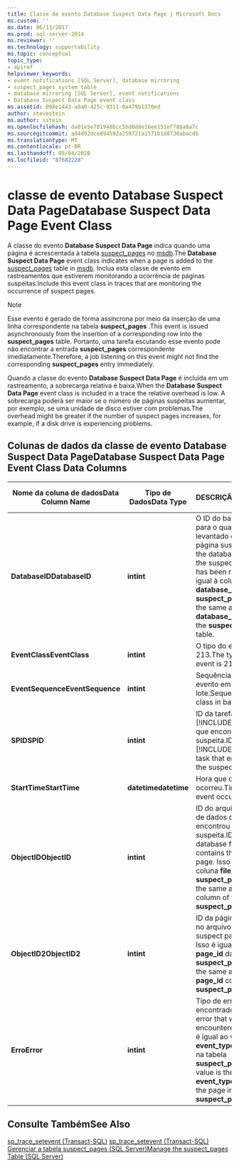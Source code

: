 ```yaml
---
title: Classe de evento Database Suspect Data Page | Microsoft Docs
ms.custom: ''
ms.date: 06/13/2017
ms.prod: sql-server-2014
ms.reviewer: ''
ms.technology: supportability
ms.topic: conceptual
topic_type:
- apiref
helpviewer_keywords:
- event notifications [SQL Server], database mirroring
- suspect_pages system table
- database mirroring [SQL Server], event notifications
- Database Suspect Data Page event class
ms.assetid: 098e1443-a8a0-425c-9311-0a479b1370ed
author: stevestein
ms.author: sstein
ms.openlocfilehash: da01e5e701948bcc5bd8d8e16ee151ef788a8a7c
ms.sourcegitcommit: ad4d92dce894592a259721a1571b1d8736abacdb
ms.translationtype: MT
ms.contentlocale: pt-BR
ms.lasthandoff: 08/04/2020
ms.locfileid: "87682228"
---
```

# <a name="database-suspect-data-page-event-class"></a><span data-ttu-id="aec1b-102">classe de evento Database Suspect Data Page</span><span class="sxs-lookup"><span data-stu-id="aec1b-102">Database Suspect Data Page Event Class</span></span>
  <span data-ttu-id="aec1b-103">A classe do evento **Database Suspect Data Page** indica quando uma página é acrescentada à tabela [suspect_pages](/sql/relational-databases/system-tables/suspect-pages-transact-sql) no [msdb](../databases/msdb-database.md).</span><span class="sxs-lookup"><span data-stu-id="aec1b-103">The **Database Suspect Data Page** event class indicates when a page is added to the [suspect_pages](/sql/relational-databases/system-tables/suspect-pages-transact-sql) table in [msdb](../databases/msdb-database.md).</span></span> <span data-ttu-id="aec1b-104">Inclua esta classe de evento em rastreamentos que estiverem monitorando a ocorrência de páginas suspeitas.</span><span class="sxs-lookup"><span data-stu-id="aec1b-104">Include this event class in traces that are monitoring the occurrence of suspect pages.</span></span>  
  
> [!NOTE]  
>  <span data-ttu-id="aec1b-105">Esse evento é gerado de forma assíncrona por meio da inserção de uma linha correspondente na tabela **suspect_pages** .</span><span class="sxs-lookup"><span data-stu-id="aec1b-105">This event is issued asynchronously from the insertion of a corresponding row into the **suspect_pages** table.</span></span> <span data-ttu-id="aec1b-106">Portanto, uma tarefa escutando esse evento pode não encontrar a entrada **suspect_pages** correspondente imediatamente.</span><span class="sxs-lookup"><span data-stu-id="aec1b-106">Therefore, a job listening on this event might not find the corresponding **suspect_pages** entry immediately.</span></span>  
  
 <span data-ttu-id="aec1b-107">Quando a classe do evento **Database Suspect Data Page** é incluída em um rastreamento, a sobrecarga relativa é baixa.</span><span class="sxs-lookup"><span data-stu-id="aec1b-107">When the **Database Suspect Data Page** event class is included in a trace the relative overhead is low.</span></span> <span data-ttu-id="aec1b-108">A sobrecarga poderá ser maior se o número de páginas suspeitas aumentar, por exemplo, se uma unidade de disco estiver com problemas.</span><span class="sxs-lookup"><span data-stu-id="aec1b-108">The overhead might be greater if the number of suspect pages increases, for example, if a disk drive is experiencing problems.</span></span>  
  
## <a name="database-suspect-data-page-event-class-data-columns"></a><span data-ttu-id="aec1b-109">Colunas de dados da classe de evento Database Suspect Data Page</span><span class="sxs-lookup"><span data-stu-id="aec1b-109">Database Suspect Data Page Event Class Data Columns</span></span>  
  
|<span data-ttu-id="aec1b-110">Nome da coluna de dados</span><span class="sxs-lookup"><span data-stu-id="aec1b-110">Data Column Name</span></span>|<span data-ttu-id="aec1b-111">Tipo de Dados</span><span class="sxs-lookup"><span data-stu-id="aec1b-111">Data Type</span></span>|<span data-ttu-id="aec1b-112">DESCRIÇÃO</span><span class="sxs-lookup"><span data-stu-id="aec1b-112">Description</span></span>|<span data-ttu-id="aec1b-113">ID da coluna</span><span class="sxs-lookup"><span data-stu-id="aec1b-113">Column ID</span></span>|<span data-ttu-id="aec1b-114">Filtrável</span><span class="sxs-lookup"><span data-stu-id="aec1b-114">Filterable</span></span>|  
|----------------------|---------------|-----------------|---------------|----------------|  
|<span data-ttu-id="aec1b-115">**DatabaseID**</span><span class="sxs-lookup"><span data-stu-id="aec1b-115">**DatabaseID**</span></span>|<span data-ttu-id="aec1b-116">**int**</span><span class="sxs-lookup"><span data-stu-id="aec1b-116">**int**</span></span>|<span data-ttu-id="aec1b-117">O ID do banco de dados para o qual foi levantado o evento de página suspeita.</span><span class="sxs-lookup"><span data-stu-id="aec1b-117">ID of the database for which the suspect page event has been raised.</span></span> <span data-ttu-id="aec1b-118">Isso é igual à coluna **database_id** da tabela **suspect_pages** .</span><span class="sxs-lookup"><span data-stu-id="aec1b-118">This is the same as the **database_id** column of the **suspect_pages** table.</span></span>|<span data-ttu-id="aec1b-119">3</span><span class="sxs-lookup"><span data-stu-id="aec1b-119">3</span></span>|<span data-ttu-id="aec1b-120">Sim</span><span class="sxs-lookup"><span data-stu-id="aec1b-120">Yes</span></span>|  
|<span data-ttu-id="aec1b-121">**EventClass**</span><span class="sxs-lookup"><span data-stu-id="aec1b-121">**EventClass**</span></span>|<span data-ttu-id="aec1b-122">**int**</span><span class="sxs-lookup"><span data-stu-id="aec1b-122">**int**</span></span>|<span data-ttu-id="aec1b-123">O tipo do evento é 213.</span><span class="sxs-lookup"><span data-stu-id="aec1b-123">The type of the event is 213.</span></span>|<span data-ttu-id="aec1b-124">27</span><span class="sxs-lookup"><span data-stu-id="aec1b-124">27</span></span>|<span data-ttu-id="aec1b-125">Não</span><span class="sxs-lookup"><span data-stu-id="aec1b-125">No</span></span>|  
|<span data-ttu-id="aec1b-126">**EventSequence**</span><span class="sxs-lookup"><span data-stu-id="aec1b-126">**EventSequence**</span></span>|<span data-ttu-id="aec1b-127">**int**</span><span class="sxs-lookup"><span data-stu-id="aec1b-127">**int**</span></span>|<span data-ttu-id="aec1b-128">Sequência de classe de evento em lote.</span><span class="sxs-lookup"><span data-stu-id="aec1b-128">Sequence of event class in batch.</span></span>|<span data-ttu-id="aec1b-129">51</span><span class="sxs-lookup"><span data-stu-id="aec1b-129">51</span></span>|<span data-ttu-id="aec1b-130">Não</span><span class="sxs-lookup"><span data-stu-id="aec1b-130">No</span></span>|  
|<span data-ttu-id="aec1b-131">**SPID**</span><span class="sxs-lookup"><span data-stu-id="aec1b-131">**SPID**</span></span>|<span data-ttu-id="aec1b-132">**int**</span><span class="sxs-lookup"><span data-stu-id="aec1b-132">**int**</span></span>|<span data-ttu-id="aec1b-133">ID da tarefa do [!INCLUDE[ssNoVersion](../../includes/ssnoversion-md.md)] que encontrou a página suspeita.</span><span class="sxs-lookup"><span data-stu-id="aec1b-133">ID of the [!INCLUDE[ssNoVersion](../../includes/ssnoversion-md.md)] task that encountered the suspect page.</span></span>|<span data-ttu-id="aec1b-134">12</span><span class="sxs-lookup"><span data-stu-id="aec1b-134">12</span></span>|<span data-ttu-id="aec1b-135">Sim</span><span class="sxs-lookup"><span data-stu-id="aec1b-135">Yes</span></span>|  
|<span data-ttu-id="aec1b-136">**StartTime**</span><span class="sxs-lookup"><span data-stu-id="aec1b-136">**StartTime**</span></span>|<span data-ttu-id="aec1b-137">**datetime**</span><span class="sxs-lookup"><span data-stu-id="aec1b-137">**datetime**</span></span>|<span data-ttu-id="aec1b-138">Hora que o evento ocorreu.</span><span class="sxs-lookup"><span data-stu-id="aec1b-138">Time that the event occurred.</span></span>|<span data-ttu-id="aec1b-139">14</span><span class="sxs-lookup"><span data-stu-id="aec1b-139">14</span></span>|<span data-ttu-id="aec1b-140">Sim</span><span class="sxs-lookup"><span data-stu-id="aec1b-140">Yes</span></span>|  
|<span data-ttu-id="aec1b-141">**ObjectID**</span><span class="sxs-lookup"><span data-stu-id="aec1b-141">**ObjectID**</span></span>|<span data-ttu-id="aec1b-142">**int**</span><span class="sxs-lookup"><span data-stu-id="aec1b-142">**int**</span></span>|<span data-ttu-id="aec1b-143">ID do arquivo do banco de dados que encontrou a página suspeita.</span><span class="sxs-lookup"><span data-stu-id="aec1b-143">ID of the database file that contains the suspect page.</span></span> <span data-ttu-id="aec1b-144">Isso é igual à coluna **file_id** da tabela **suspect_pages** .</span><span class="sxs-lookup"><span data-stu-id="aec1b-144">This is the same as the **file_id** column of the **suspect_pages** table.</span></span>|<span data-ttu-id="aec1b-145">22</span><span class="sxs-lookup"><span data-stu-id="aec1b-145">22</span></span>|<span data-ttu-id="aec1b-146">Sim</span><span class="sxs-lookup"><span data-stu-id="aec1b-146">Yes</span></span>|  
|<span data-ttu-id="aec1b-147">**ObjectID2**</span><span class="sxs-lookup"><span data-stu-id="aec1b-147">**ObjectID2**</span></span>|<span data-ttu-id="aec1b-148">**int**</span><span class="sxs-lookup"><span data-stu-id="aec1b-148">**int**</span></span>|<span data-ttu-id="aec1b-149">ID da página suspeita no arquivo.</span><span class="sxs-lookup"><span data-stu-id="aec1b-149">ID of the suspect page in the file.</span></span> <span data-ttu-id="aec1b-150">Isso é igual à coluna **page_id** da tabela **suspect_pages** .</span><span class="sxs-lookup"><span data-stu-id="aec1b-150">This is the same as the **page_id** column of the **suspect_pages** table.</span></span>|<span data-ttu-id="aec1b-151">56</span><span class="sxs-lookup"><span data-stu-id="aec1b-151">56</span></span>|<span data-ttu-id="aec1b-152">Sim</span><span class="sxs-lookup"><span data-stu-id="aec1b-152">Yes</span></span>|  
|<span data-ttu-id="aec1b-153">**Erro**</span><span class="sxs-lookup"><span data-stu-id="aec1b-153">**Error**</span></span>|<span data-ttu-id="aec1b-154">**int**</span><span class="sxs-lookup"><span data-stu-id="aec1b-154">**int**</span></span>|<span data-ttu-id="aec1b-155">Tipo de erro que foi encontrado.</span><span class="sxs-lookup"><span data-stu-id="aec1b-155">Type of error that was encountered .</span></span> <span data-ttu-id="aec1b-156">Este valor é igual ao valor **event_type** da página na tabela **suspect_pages** .</span><span class="sxs-lookup"><span data-stu-id="aec1b-156">This value is the same as the **event_type** value for the page in the **suspect_pages** table.</span></span>|<span data-ttu-id="aec1b-157">31</span><span class="sxs-lookup"><span data-stu-id="aec1b-157">31</span></span>|<span data-ttu-id="aec1b-158">Sim</span><span class="sxs-lookup"><span data-stu-id="aec1b-158">Yes</span></span>|  
  
## <a name="see-also"></a><span data-ttu-id="aec1b-159">Consulte Também</span><span class="sxs-lookup"><span data-stu-id="aec1b-159">See Also</span></span>  
 <span data-ttu-id="aec1b-160">[sp_trace_setevent &#40;Transact-SQL&#41;](/sql/relational-databases/system-stored-procedures/sp-trace-setevent-transact-sql) </span><span class="sxs-lookup"><span data-stu-id="aec1b-160">[sp_trace_setevent &#40;Transact-SQL&#41;](/sql/relational-databases/system-stored-procedures/sp-trace-setevent-transact-sql) </span></span>  
 [<span data-ttu-id="aec1b-161">Gerenciar a tabela suspect_pages &#40;SQL Server&#41;</span><span class="sxs-lookup"><span data-stu-id="aec1b-161">Manage the suspect_pages Table &#40;SQL Server&#41;</span></span>](../backup-restore/manage-the-suspect-pages-table-sql-server.md)  
  
  
